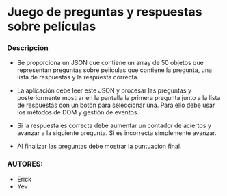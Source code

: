 # Juego de preguntas y respuestas sobre películas

### Descripción
- Se proporciona un JSON que contiene un array de 50 objetos que
representan preguntas sobre películas que contiene la pregunta,
una lista de respuestas y la respuesta correcta.

- La aplicación debe leer este JSON y procesar las preguntas y
posteriormente mostrar en la pantalla la primera pregunta junto a
la lista de respuestas con un botón para seleccionar una. Para ello
debe usar los métodos de DOM y gestión de eventos.

- Si la respuesta es correcta debe aumentar un contador de aciertos y
avanzar a la siguiente pregunta. Si es incorrecta simplemente
avanzar.

- Al finalizar las preguntas debe mostrar la puntuación final.


### AUTORES:
- Erick
- Yev
